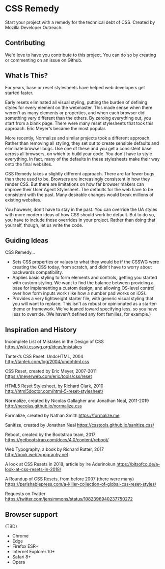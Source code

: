# CSS Remedy

Start your project with a remedy for the technical debt of CSS. Created by Mozilla Developer Outreach. 

## Contributing

We'd love to have you contribute to this project. You can do so by creating or commenting on an issue on Github. 

## What Is This? 

For years, base or reset stylesheets have helped web developers get started faster. 

Early resets eliminated all visual styling, putting the burden of defining styles for every element on the webmaster. This made sense when there weren't as many elements or  properties, and when each browser did something very different than the others. By zeroing everything out, you start from a blank page. There were many reset stylesheets that took this approach. Eric Meyer's became the most popular. 

More recently, Normalize and similar projects took a different approach. Rather than removing all styling, they set out to create sensible defaults and eliminate browser bugs. Use one of these and you get a consistent base across all browsers, on which to build your code. You don't have to style everything. In fact, many of the defaults in these stylesheets make their way onto the final websites.

CSS Remedy takes a slightly different approach. There are far fewer bugs than there used to be. Browsers are increasingly consistent in how they render CSS. But there are limitations on how far browser makers can improve their User Agent Stylesheet. The defaults for the  web have to be consistent with the past. Many desirable changes would break millions of existing websites. 

You however, don't have to stay in the past. You can override the UA styles with more modern ideas of how CSS should work be default. But to do so, you have to include those overrides in your project. Rather than doing that yourself, though, let us write the code. 

## Guiding Ideas

CSS Remedy...
* Sets CSS properties or values to what they would be if the CSSWG were creating the CSS today, from scratch, and didn't have to worry about backwards compatibility.
* Applies basic styling to form elements and controls, getting you started with custom styling. We want to find the balance between providing a base for implementing a custom design, and allowing OS-level control over how form inputs work (like how a number pad works on iOS). 
* Provides a very lightweight starter file, with generic visual styling that you will want to replace. This isn't as robust or opinionated as a starter-theme or framework. We've leaned toward specifying less, so you have less to override. (We haven't defined any font families, for example.)



## Inspiration and History

Incomplete List of Mistakes in the Design of CSS
https://wiki.csswg.org/ideas/mistakes

Tantek’s CSS Reset: UndoHTML, 2004
http://tantek.com/log/2004/undohtml.css

CSS Reset, created by Eric Meyer, 2007-2011
https://meyerweb.com/eric/tools/css/reset

HTML5 Reset Stylesheet, by Richard Clark, 2010
http://html5doctor.com/html-5-reset-stylesheet/

Normalize, created by Nicolas Gallagher and Jonathan Neal, 2011-2019
http://necolas.github.io/normalize.css

Formalize, created by Nathan Smith
https://formalize.me

Sanitize, created by Jonathan Neal
https://csstools.github.io/sanitize.css/ 

Reboot, created by the Bootstrap team, 2017
https://getbootstrap.com/docs/4.0/content/reboot/

Web Typography, a book by Richard Rutter, 2017
http://book.webtypography.net

A look at CSS Resets in 2018, article by Ire Aderinokun
https://bitsofco.de/a-look-at-css-resets-in-2018/

A Roundup of CSS Resets, from before 2007 (there were many)
https://perishablepress.com/a-killer-collection-of-global-css-reset-styles/

Requests on Twitter
https://twitter.com/jensimmons/status/1082396940237750272



## Browser support
(TBD)
* Chrome
* Edge
* Firefox ESR+
* Internet Explorer 10+
* Safari 8+
* Opera
